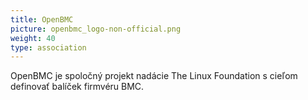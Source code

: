 ```yaml
---
title: OpenBMC
picture: openbmc_logo-non-official.png
weight: 40
type: association
---
```


OpenBMC je spoločný projekt nadácie The Linux Foundation s cieľom definovať balíček firmvéru BMC.